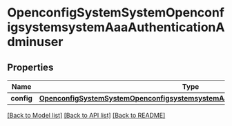 # OpenconfigSystemSystemOpenconfigsystemsystemAaaAuthenticationAdminuser

## Properties
Name | Type | Description | Notes
------------ | ------------- | ------------- | -------------
**config** | [**OpenconfigSystemSystemOpenconfigsystemsystemAaaAuthenticationAdminuserConfig**](OpenconfigSystemSystemOpenconfigsystemsystemAaaAuthenticationAdminuserConfig.md) |  | [optional] 

[[Back to Model list]](../README.md#documentation-for-models) [[Back to API list]](../README.md#documentation-for-api-endpoints) [[Back to README]](../README.md)


